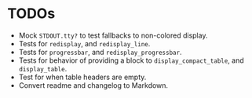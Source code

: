 # TODOs

* Mock `STDOUT.tty?` to test fallbacks to non-colored display.
* Tests for `redisplay`, and `redisplay_line`.
* Tests for `progressbar`, and `redisplay_progressbar`.
* Tests for behavior of providing a block to `display_compact_table`, and `display_table`.
* Test for when table headers are empty.
* Convert readme and changelog to Markdown.

